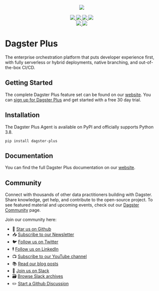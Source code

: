 <p align="center">
  <a target="_blank" href="https://dagster.io/cloud" style="background:none">
    <img src="https://github.com/dagster-io/dagster-cloud/raw/main/assets/dagster-cloud-logo.png" width="auto"/>
  </a>
  <br /><br />
  <a target="_blank" href="https://twitter.com/dagster" style="background:none">
    <img src="https://img.shields.io/badge/twitter-dagster-blue.svg?labelColor=4F43DD&color=163B36&logo=twitter" />
  </a>
  <a target="_blank" href="https://dagster.io/slack" style="background:none">
    <img src="https://img.shields.io/badge/slack-dagster-blue.svg?labelColor=4F43DD&color=163B36&logo=slack" />
  </a>
  <a target="_blank" href="https://linkedin.com/showcase/dagster" style="background:none">
    <img src="https://img.shields.io/badge/linkedin-dagster-blue.svg?labelColor=4F43DD&color=163B36&logo=linkedin" />
  </a>
  <a target="_blank" href="https://github.com/dagster-io/dagster" style="background:none">
    <img src="https://img.shields.io/github/stars/dagster-io/dagster?labelColor=4F43DD&color=163B36&logo=github">
  </a>
  <br />
  <a target="_blank" href="https://pypi.org/project/dagster-cloud/" style="background:none">
    <img src="https://img.shields.io/pypi/v/dagster-cloud?labelColor=4F43DD&color=163B36">
  </a>
  <a target="_blank" href="https://pypi.org/project/dagster-cloud/" style="background:none">
    <img src="https://img.shields.io/pypi/pyversions/dagster-cloud?labelColor=4F43DD&color=163B36">
  </a>
</p>

# Dagster Plus

The enterprise orchestration platform that puts developer experience first, with fully serverless or hybrid deployments, native branching, and out-of-the-box CI/CD.

## Getting Started

The complete Dagster Plus feature set can be found on our [website](https://dagster.io/cloud). You
can [sign up for Dagster Plus](https://dagster.cloud/signup) and get started with a free 30 day
trial.

## Installation

The Dagster Plus Agent is available on PyPI and officially supports Python 3.8.

```
pip install dagster-plus
```

## Documentation

You can find the full Dagster Plus documentation on our
[website](https://docs.dagster.io/dagster-cloud).

## Community

Connect with thousands of other data practitioners building with Dagster. Share knowledge, get help,
and contribute to the open-source project. To see featured material and upcoming events, check out
our [Dagster Community](https://dagster.io/community) page.

Join our community here:

- 🌟 [Star us on Github](https://github.com/dagster-io/dagster)
- 📥 [Subscribe to our Newsletter](https://dagster.io/newsletter-signup)
- 🐦 [Follow us on Twitter](https://twitter.com/dagster)
- 🕴️ [Follow us on LinkedIn](https://linkedin.com/showcase/dagster)
- 📺 [Subscribe to our YouTube channel](https://www.youtube.com/channel/UCfLnv9X8jyHTe6gJ4hVBo9Q)
- 📚 [Read our blog posts](https://dagster.io/blog)
- 👋 [Join us on Slack](https://dagster.io/slack)
- 🗃 [Browse Slack archives](https://discuss.dagster.io)
- ✏️ [Start a Github Discussion](https://github.com/dagster-io/dagster/discussions)
